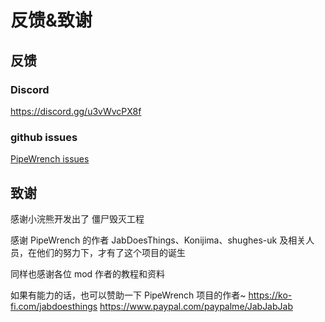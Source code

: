 # 反馈&致谢

## 反馈

### Discord

https://discord.gg/u3vWvcPX8f

### github issues

[PipeWrench issues](https://github.com/asledgehammer/PipeWrench/issues)

## 致谢

感谢小浣熊开发出了 僵尸毁灭工程

感谢 PipeWrench 的作者 JabDoesThings、Konijima、shughes-uk 及相关人员，在他们的努力下，才有了这个项目的诞生

同样也感谢各位 mod 作者的教程和资料

如果有能力的话，也可以赞助一下 PipeWrench 项目的作者~
https://ko-fi.com/jabdoesthings
https://www.paypal.com/paypalme/JabJabJab
